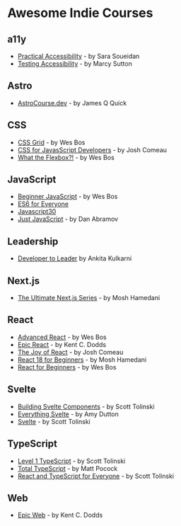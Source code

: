 # Awesome Indie Courses

## a11y

- [Practical Accessibility](https://www.practicalaccessibility.com/) - by Sara Soueidan
- [Testing Accessibility](https://testingaccessibility.com/) - by Marcy Sutton

## Astro

- [AstroCourse.dev](https://astrocourse.dev/) - by James Q Quick

## CSS

- [CSS Grid](https://cssgrid.io/) - by Wes Bos
- [CSS for JavasScript Developers](https://css-for-js.dev/) - by Josh Comeau
- [What the Flexbox?!](https://flexbox.io/) - by Wes Bos

## JavaScript

- [Beginner JavaScript](https://beginnerjavascript.com/) - by Wes Bos
- [ES6 for Everyone](https://es6.io/)
- [Javascript30](https://javascript30.com/)
- [Just JavaScript](https://justjavascript.com/) - by Dan Abramov

## Leadership

- [Developer to Leader](https://www.developertoleader.com/) by Ankita Kulkarni

## Next.js

- [The Ultimate Next.js Series](https://codewithmosh.com/p/ultimate-nextjs-series) - by Mosh Hamedani

## React

- [Advanced React](https://advancedreact.com/) - by Wes Bos
- [Epic React](https://epicreact.dev/) - by Kent C. Dodds
- [The Joy of React](https://www.joyofreact.com/) - by Josh Comeau
- [React 18 for Beginners](https://codewithmosh.com/p/ultimate-react-part1) - by Mosh Hamedani
- [React for Beginners](https://reactforbeginners.com/) - by Wes Bos

## Svelte

- [Building Svelte Components](https://levelup.video/tutorials/building-svelte-components) - by Scott Tolinski
- [Everything Svelte](https://everythingsvelte.com/) - by Amy Dutton
- [Svelte](https://levelup.video/tutorials/sveltekit) - by Scott Tolinski

## TypeScript

- [Level 1 TypeScript](https://levelup.video/tutorials/level-1-typescript) - by Scott Tolinski
- [Total TypeScript](https://www.totaltypescript.com/) - by Matt Pocock
- [React and TypeScript for Everyone](https://levelup.video/tutorials/react-and-typescript-for-everyone) - by Scott Tolinski

## Web

- [Epic Web](https://www.epicweb.dev/) - by Kent C. Dodds
